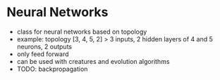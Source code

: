 # Neural Networks
- class for neural networks based on topology
- example: topology [3, 4, 5, 2] > 3 inputs, 2 hidden layers of 4 and 5 neurons, 2 outputs
- only feed forward
- can be used with creatures and evolution algorithms
- TODO: backpropagation
